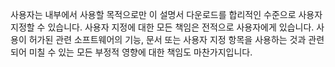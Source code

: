 사용자는 내부에서 사용할 목적으로만 이 설명서 다운로드를 합리적인 수준으로 사용자 지정할 수 있습니다. 사용자 지정에 대한 모든 책임은 전적으로 사용자에게 있습니다. 사용이 허가된 관련 소프트웨어의 기능, 문서 또는 사용자 지정 항목을 사용하는 것과 관련되어 미칠 수 있는 모든 부정적 영향에 대한 책임도 마찬가지입니다.